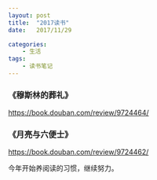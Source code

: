 ```yaml
---
layout: post
title:  "2017读书"
date:   2017/11/29 

categories: 
    - 生活 
tags:
    - 读书笔记
---
```

### 《穆斯林的葬礼》
<https://book.douban.com/review/9724464/>

### 《月亮与六便士》
<https://book.douban.com/review/9724462/>

今年开始养阅读的习惯，继续努力。
